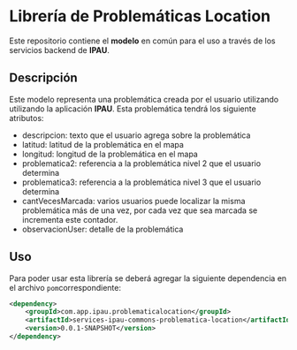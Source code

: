 # Librería de Problemáticas Location

Este repositorio contiene el **modelo** en común para el uso a través de los servicios backend de **IPAU**.

## Descripción

Este modelo representa una problemática creada por el usuario utilizando utilizando la aplicación **IPAU**. Esta problemática tendrá los siguiente atributos:
- descripcion: texto que el usuario agrega sobre la problemática
- latitud: latitud de la problemática en el mapa
- longitud: longitud de la problemática en el mapa
- problematica2: referencia a la problemática nivel 2 que el usuario determina
- problematica3: referencia a la problemática nivel 3 que el usuario determina
- cantVecesMarcada: varios usuarios puede localizar la misma problemática más de una vez, por cada vez que sea marcada se incrementa este contador.
- observacionUser: detalle de la problemática

## Uso
Para poder usar esta librería se deberá agregar la siguiente dependencia en el archivo `pom`correspondiente:

```xml
<dependency>
	<groupId>com.app.ipau.problematicalocation</groupId>
	<artifactId>services-ipau-commons-problematica-location</artifactId>
	<version>0.0.1-SNAPSHOT</version>
</dependency>
```